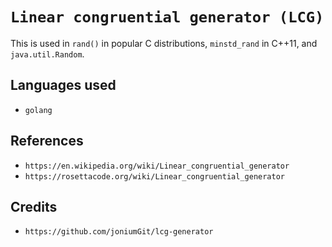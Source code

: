 # `Linear congruential generator (LCG)`
This is used in `rand()` in popular C distributions, `minstd_rand` in C++11, and `java.util.Random`.

## Languages used
- `golang`

## References
- `https://en.wikipedia.org/wiki/Linear_congruential_generator`
- `https://rosettacode.org/wiki/Linear_congruential_generator`

## Credits
- `https://github.com/joniumGit/lcg-generator`